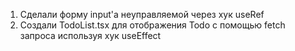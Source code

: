 1) Сделали форму input'a неуправляемой через хук useRef
2) Создали TodoList.tsx для отображения Todo с помощью fetch запроса используя хук useEffect

